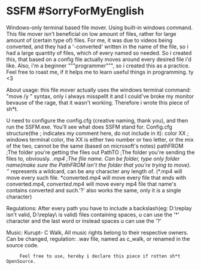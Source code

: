 # SSFM #SorryForMyEnglish
Windows-only terminal based file mover. Using built-in windows command.
This file mover isn't beneficial on low amount of files, rather for large amount of (certain type of) files.
For me, it was due to videos being converted, and they had a '-converted' written in the name of the file, so
i had a large quantity of files, which of every named so needed. So i created this, that based on a config file
actually moves around every desired file i'd like. Also, i'm a beginner """programmer""", so i created this as a practice.
Feel free to roast me, if it helps me to learn useful things in programming. ty <3

About usage: 
this file mover actually uses the windows terminal command: "move /y <destination> <target>" syntax, only i always misspellt it and 
I could've broke my monitor bevause of the rage, that it wasn't working. Therefore i wrote this piece of sh*t. 

U need to configure the config.cfg (creative naming, thank you), and then run the SSFM.exe. You'll see what does SSFM stand for. 
Config.cfg structure(the ; indicates my comment here, do not include in it):
color XX  ; windows terminal color, the XX is either two number or two letter, or the mix of the two, cannot be the same (based on microsoft's notes)
pathFROM  ;The folder you're getting the files out
PathTO    ;The folder you're sending the files to, obviously. 
*.mp4     ;The file name. Can be folder, type only folder name(make sure the PathFROM isn't the folder that you're trying to move). '*' represents a wildcard,
            can be any character any length of. (*.mp4 will move every such file. *converted.mp4 will move every file that ends with converted.mp4,
             *converted*.mp4 will move every mp4 file that name's contains converted and such.'?' also works the same, only it is a single character)
             
             
Regulations: After every path you have to include a backslash(eg: D:\replay isn't valid, D:\replay\ is valid)
              files containing spaces, u can use the '*' character and the last word or instead spaces u can use the '?'
              
Music: Kurupt- C Walk, All music rights belong to their respective owners.
         Can be changed, regulation: .wav file, named as c_walk, or renamed in the source code.
         
         
         
         Feel free to use, hereby i declare this piece if rotten sh*t OpenSource.
